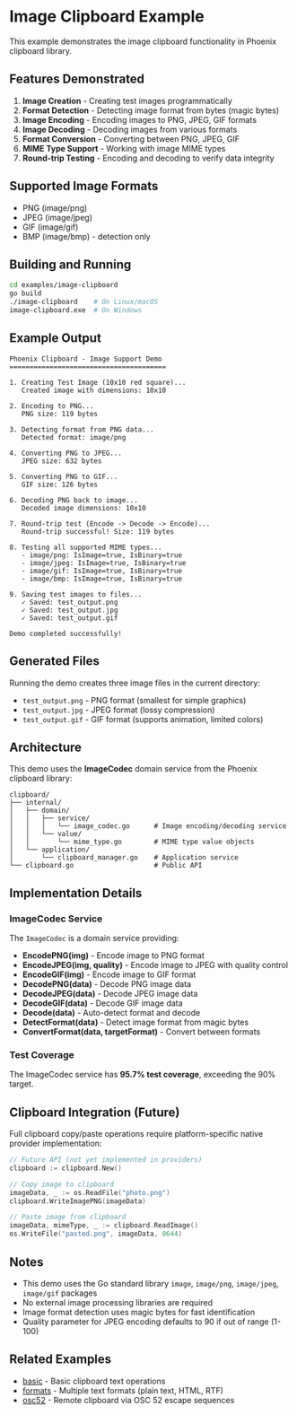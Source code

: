 # Image Clipboard Example

This example demonstrates the image clipboard functionality in Phoenix clipboard library.

## Features Demonstrated

1. **Image Creation** - Creating test images programmatically
2. **Format Detection** - Detecting image format from bytes (magic bytes)
3. **Image Encoding** - Encoding images to PNG, JPEG, GIF formats
4. **Image Decoding** - Decoding images from various formats
5. **Format Conversion** - Converting between PNG, JPEG, GIF
6. **MIME Type Support** - Working with image MIME types
7. **Round-trip Testing** - Encoding and decoding to verify data integrity

## Supported Image Formats

- PNG (image/png)
- JPEG (image/jpeg)
- GIF (image/gif)
- BMP (image/bmp) - detection only

## Building and Running

```bash
cd examples/image-clipboard
go build
./image-clipboard    # On Linux/macOS
image-clipboard.exe  # On Windows
```

## Example Output

```
Phoenix Clipboard - Image Support Demo
=======================================

1. Creating Test Image (10x10 red square)...
   Created image with dimensions: 10x10

2. Encoding to PNG...
   PNG size: 119 bytes

3. Detecting format from PNG data...
   Detected format: image/png

4. Converting PNG to JPEG...
   JPEG size: 632 bytes

5. Converting PNG to GIF...
   GIF size: 126 bytes

6. Decoding PNG back to image...
   Decoded image dimensions: 10x10

7. Round-trip test (Encode -> Decode -> Encode)...
   Round-trip successful! Size: 119 bytes

8. Testing all supported MIME types...
   - image/png: IsImage=true, IsBinary=true
   - image/jpeg: IsImage=true, IsBinary=true
   - image/gif: IsImage=true, IsBinary=true
   - image/bmp: IsImage=true, IsBinary=true

9. Saving test images to files...
   ✓ Saved: test_output.png
   ✓ Saved: test_output.jpg
   ✓ Saved: test_output.gif

Demo completed successfully!
```

## Generated Files

Running the demo creates three image files in the current directory:

- `test_output.png` - PNG format (smallest for simple graphics)
- `test_output.jpg` - JPEG format (lossy compression)
- `test_output.gif` - GIF format (supports animation, limited colors)

## Architecture

This demo uses the **ImageCodec** domain service from the Phoenix clipboard library:

```
clipboard/
├── internal/
│   ├── domain/
│   │   ├── service/
│   │   │   └── image_codec.go      # Image encoding/decoding service
│   │   └── value/
│   │       └── mime_type.go        # MIME type value objects
│   └── application/
│       └── clipboard_manager.go    # Application service
└── clipboard.go                    # Public API
```

## Implementation Details

### ImageCodec Service

The `ImageCodec` is a domain service providing:

- **EncodePNG(img)** - Encode image to PNG format
- **EncodeJPEG(img, quality)** - Encode image to JPEG with quality control
- **EncodeGIF(img)** - Encode image to GIF format
- **DecodePNG(data)** - Decode PNG image data
- **DecodeJPEG(data)** - Decode JPEG image data
- **DecodeGIF(data)** - Decode GIF image data
- **Decode(data)** - Auto-detect format and decode
- **DetectFormat(data)** - Detect image format from magic bytes
- **ConvertFormat(data, targetFormat)** - Convert between formats

### Test Coverage

The ImageCodec service has **95.7% test coverage**, exceeding the 90% target.

## Clipboard Integration (Future)

Full clipboard copy/paste operations require platform-specific native provider implementation:

```go
// Future API (not yet implemented in providers)
clipboard := clipboard.New()

// Copy image to clipboard
imageData, _ := os.ReadFile("photo.png")
clipboard.WriteImagePNG(imageData)

// Paste image from clipboard
imageData, mimeType, _ := clipboard.ReadImage()
os.WriteFile("pasted.png", imageData, 0644)
```

## Notes

- This demo uses the Go standard library `image`, `image/png`, `image/jpeg`, `image/gif` packages
- No external image processing libraries are required
- Image format detection uses magic bytes for fast identification
- Quality parameter for JPEG encoding defaults to 90 if out of range (1-100)

## Related Examples

- [basic](../basic/) - Basic clipboard text operations
- [formats](../formats/) - Multiple text formats (plain text, HTML, RTF)
- [osc52](../osc52/) - Remote clipboard via OSC 52 escape sequences
